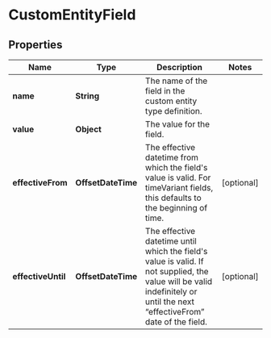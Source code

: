 

# CustomEntityField


## Properties

Name | Type | Description | Notes
------------ | ------------- | ------------- | -------------
**name** | **String** | The name of the field in the custom entity type definition. | 
**value** | **Object** | The value for the field. | 
**effectiveFrom** | **OffsetDateTime** | The effective datetime from which the field&#39;s value is valid. For timeVariant fields, this defaults to the beginning of time. |  [optional]
**effectiveUntil** | **OffsetDateTime** | The effective datetime until which the field&#39;s value is valid. If not supplied, the value will be valid indefinitely or until the next “effectiveFrom” date of the field. |  [optional]



